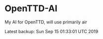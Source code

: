 # OpenTTD-AI
My AI for OpenTTD, will use primarily air

Latest backup: Sun Sep 15 01:33:01 UTC 2019
